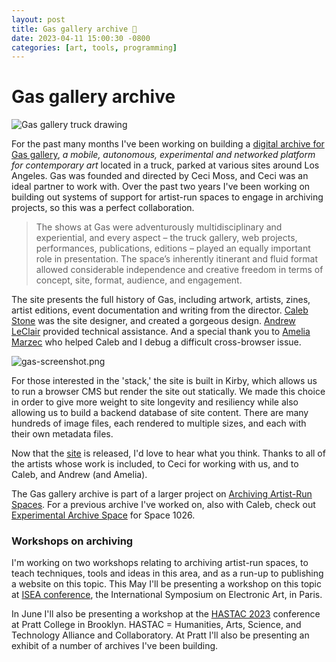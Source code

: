 ```yaml
---
layout: post
title: Gas gallery archive 🚐
date: 2023-04-11 15:00:30 -0800
categories: [art, tools, programming]
---
```


# Gas gallery archive

![Gas gallery truck drawing](https://gas.gallery/img_7617.png)  

For the past many months I've been working on building a [digital archive for Gas gallery](https://gas.gallery/), *a mobile, autonomous, experimental and networked platform for contemporary art* located in a truck, parked at various sites around Los Angeles. Gas was founded and directed by Ceci Moss, and Ceci was an ideal partner to work with. Over the past two years I've been working on building out systems of support for artist-run spaces to engage in archiving projects, so this was a perfect collaboration.

> The shows at Gas were adventurously multidisciplinary and experiential, and every aspect – the truck gallery, web projects, performances, publications, editions – played an equally important role in presentation. The space’s inherently itinerant and fluid format allowed considerable independence and creative freedom in terms of concept, site, format, audience, and engagement.

The site presents the full history of Gas, including artwork, artists, zines, artist editions, event documentation and writing from the director. [Caleb Stone](http://bycalebstone.com/) was the site designer, and created a gorgeous design. [Andrew LeClair](https://www.andrewleclair.com/) provided technical assistance. And a special thank you to [Amelia Marzec](http://www.ameliamarzec.com/) who helped Caleb and I debug a difficult cross-browser issue.

 ![gas-screenshot.png](https://buttondown.imgix.net/images/d47852fc-9808-4727-b5b5-25ec1785b88e.png?w=960&fit=max) 

For those interested in the 'stack,' the site is built in Kirby, which allows us to run a browser CMS but render the site out statically. We made this choice in order to give more weight to site longevity and resiliency while also allowing us to build a backend database of site content. There are many hundreds of image files, each rendered to multiple sizes, and each with their own metadata files.

Now that the [site](https://gas.gallery/) is released, I'd love to hear what you think. Thanks to all of the artists whose work is included, to Ceci for working with us, and to Caleb, and Andrew (and Amelia).

The Gas gallery archive is part of a larger project on [Archiving Artist-Run Spaces](https://leetusman.com/archiving-artist-spaces/). For a previous archive I've worked on, also with Caleb, check out [Experimental Archive Space](https://www.experimentalarchive.space/) for Space 1026.

### Workshops on archiving

I'm working on two workshops relating to archiving artist-run spaces, to teach techniques, tools and ideas in this area, and as a run-up to publishing a website on this topic. This May I'll be presenting a workshop on this topic at [ISEA conference](https://isea2023.isea-international.org/), the International Symposium on Electronic Art, in Paris. 

In June I'll also be presenting a workshop at the [HASTAC 2023](https://hastac2023.org/) conference at Pratt College in Brooklyn. HASTAC = Humanities, Arts, Science, and Technology Alliance and Collaboratory. At Pratt I'll also be presenting an exhibit of a number of archives I've been building.

